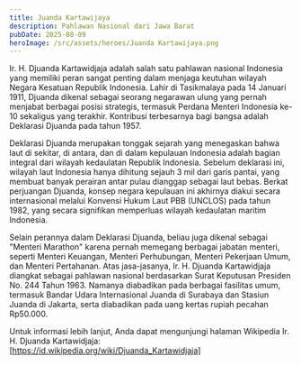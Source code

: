 ```yaml
---
title: Juanda Kartawijaya
description: Pahlawan Nasional dari Jawa Barat
pubDate: 2025-08-09
heroImage: /src/assets/heroes/Juanda Kartawijaya.png
---
```

Ir. H. Djuanda Kartawidjaja adalah salah satu pahlawan nasional Indonesia yang memiliki peran sangat penting dalam menjaga keutuhan wilayah Negara Kesatuan Republik Indonesia. Lahir di Tasikmalaya pada 14 Januari 1911, Djuanda dikenal sebagai seorang negarawan ulung yang pernah menjabat berbagai posisi strategis, termasuk Perdana Menteri Indonesia ke-10 sekaligus yang terakhir. Kontribusi terbesarnya bagi bangsa adalah Deklarasi Djuanda pada tahun 1957.

Deklarasi Djuanda merupakan tonggak sejarah yang menegaskan bahwa laut di sekitar, di antara, dan di dalam kepulauan Indonesia adalah bagian integral dari wilayah kedaulatan Republik Indonesia. Sebelum deklarasi ini, wilayah laut Indonesia hanya dihitung sejauh 3 mil dari garis pantai, yang membuat banyak perairan antar pulau dianggap sebagai laut bebas. Berkat perjuangan Djuanda, konsep negara kepulauan ini akhirnya diakui secara internasional melalui Konvensi Hukum Laut PBB (UNCLOS) pada tahun 1982, yang secara signifikan memperluas wilayah kedaulatan maritim Indonesia.

Selain perannya dalam Deklarasi Djuanda, beliau juga dikenal sebagai "Menteri Marathon" karena pernah memegang berbagai jabatan menteri, seperti Menteri Keuangan, Menteri Perhubungan, Menteri Pekerjaan Umum, dan Menteri Pertahanan. Atas jasa-jasanya, Ir. H. Djuanda Kartawidjaja diangkat sebagai pahlawan nasional berdasarkan Surat Keputusan Presiden No. 244 Tahun 1963. Namanya diabadikan pada berbagai fasilitas umum, termasuk Bandar Udara Internasional Juanda di Surabaya dan Stasiun Juanda di Jakarta, serta diabadikan pada uang kertas rupiah pecahan Rp50.000.

Untuk informasi lebih lanjut, Anda dapat mengunjungi halaman Wikipedia Ir. H. Djuanda Kartawidjaja: [https://id.wikipedia.org/wiki/Djuanda_Kartawidjaja]
